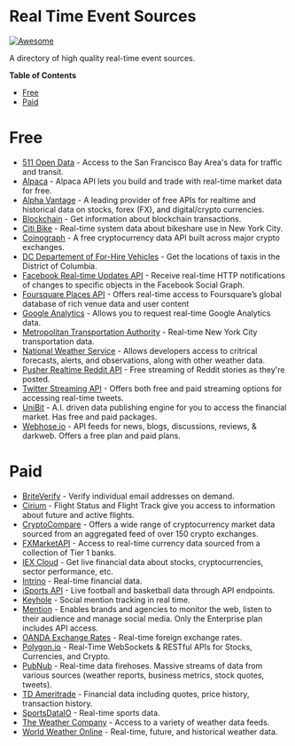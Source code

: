# Real Time Event Sources

[![Awesome](https://awesome.re/badge.svg)](https://awesome.re)

A directory of high quality real-time event sources.

**Table of Contents**
- [Free](#free)
- [Paid](#paid)

<a name="free"></a>
# Free
- [511 Open Data](https://511.org/open-data) - Access to the San Francisco Bay Area's data for traffic and transit.
- [Alpaca](https://alpaca.markets/) - Alpaca API lets you build and trade with real-time market data for free.
- [Alpha Vantage](https://www.alphavantage.co/) - A leading provider of free APIs for realtime and historical data on stocks, forex (FX), and digital/crypto currencies.
- [Blockchain](https://www.blockchain.com/api/blockchain_api) - Get information about blockchain transactions.
- [Citi Bike](https://www.citibikenyc.com/system-data) - Real-time system data about bikeshare use in New York City.
- [Coinograph](https://coinograph.io/) - A free cryptocurrency data API built across major crypto exchanges.
- [DC Departement of For-Hire Vehicles](https://dctcdata.portal.azure-api.net/) -  Get the locations of taxis in the District of Columbia.
- [Facebook Real-time Updates API](https://developers.facebook.com/docs/graph-api/webhooks) - Receive real-time HTTP notifications of changes to specific objects in the Facebook Social Graph.
- [Foursquare Places API](https://developer.foursquare.com/docs/api) - Offers real-time access to Foursquare’s global database of rich venue data and user content
- [Google Analytics](https://developers.google.com/analytics/devguides/reporting/realtime/v3/) - Allows you to request real-time Google Analytics data.
- [Metropolitan Transportation Authority](http://web.mta.info/developers/index.html) - Real-time New York City transportation data.
- [National Weather Service](https://www.weather.gov/documentation/services-web-api) - Allows developers access to critrical forecasts, alerts, and observations, along with other weather data.
- [Pusher Realtime Reddit API](https://blog.pusher.com/pusher-realtime-reddit-api/) - Free streaming of Reddit stories as they're posted.
- [Twitter Streaming API](https://developer.twitter.com/en/docs/tweets/filter-realtime/overview) - Offers both free and paid streaming options for accessing real-time tweets.
- [UniBit](https://unibit.ai/product) - A.I. driven data publishing engine for you to access the financial market. Has free and paid packages.
- [Webhose.io](https://webhose.io/) - API feeds for news, blogs, discussions, reviews, & darkweb. Offers a free plan and paid plans.

<a name="paid"></a>
# Paid
- [BriteVerify](https://support.briteverify.com/en/articles/766617-real-time-email-verification-api) - Verify individual email addresses on demand.
- [Cirium](https://developer.flightstats.com/api-docs/flightstatus/v2) - Flight Status and Flight Track give you access to information about future and active flights.
- [CryptoCompare](https://min-api.cryptocompare.com/) - Offers a wide range of cryptocurrency market data sourced from an aggregated feed of over 150 crypto exchanges.
- [FXMarketAPI](https://fxmarketapi.com/) - Access to real-time currency data sourced from a collection of Tier 1 banks.
- [IEX Cloud](https://iexcloud.io/) - Get live financial data about stocks, cryptocurrencies, sector performance, etc.
- [Intrino](https://intrinio.com/) - Real-time financial data.
- [iSports API](https://www.isportsapi.com/) - Live football and basketball data through API endpoints.
- [Keyhole](https://keyhole.co/social-mention/) - Social mention tracking in real time.
- [Mention](https://mention.com/en/) - Enables brands and agencies to monitor the web, listen to their audience and manage social media. Only the Enterprise plan includes API access.
- [OANDA Exchange Rates](https://www1.oanda.com/fx-for-business/exchange-rates-api) - Real-time foreign exchange rates.
- [Polygon.io](https://polygon.io/) - Real-Time WebSockets & RESTful APIs for Stocks, Currencies, and Crypto.
- [PubNub](https://www.pubnub.com/developers/realtime-data-streams/) - Real-time data firehoses. Massive streams of data from various sources (weather reports, business metrics, stock quotes, tweets).
- [TD Ameritrade](https://developer.tdameritrade.com/) - Financial data including quotes, price history, transaction history.
- [SportsDataIO](https://sportsdata.io/) - Real-time sports data.
- [The Weather Company](https://business.weather.com/products/weather-data-packages) - Access to a variety of weather data feeds.
- [World Weather Online](https://www.worldweatheronline.com/developer/) - Real-time, future, and historical weather data.
